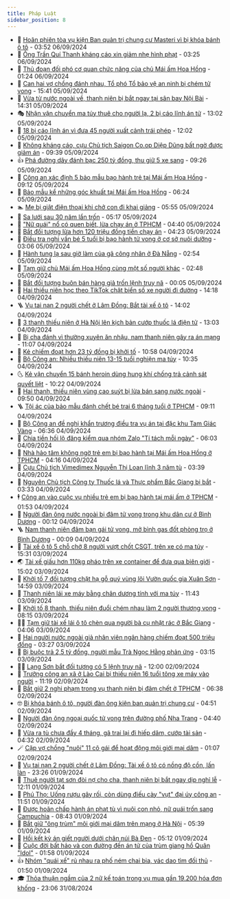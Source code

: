 ```yaml
---
title: Pháp Luật
sidebar_position: 8
---
```


<!-- dantri-phap-luat:START -->
- 🌊 [Hoãn phiên tòa vụ kiện Ban quản trị chung cư Masteri vì bị khóa bánh ô tô](https://dantri.com.vn/phap-luat/hoan-phien-toa-vu-kien-ban-quan-tri-chung-cu-masteri-vi-bi-khoa-banh-o-to-20240906095516037.htm) - 03:52 06/09/2024
- 🐲 [Ông Trần Quí Thanh kháng cáo xin giảm nhẹ hình phạt](https://dantri.com.vn/phap-luat/ong-tran-qui-thanh-khang-cao-xin-giam-nhe-hinh-phat-20240906093237001.htm) - 03:25 06/09/2024
- 🌁 [Thủ đoạn đối phó cơ quan chức năng của chủ Mái ấm Hoa Hồng](https://dantri.com.vn/phap-luat/thu-doan-doi-pho-co-quan-chuc-nang-cua-chu-mai-am-hoa-hong-20240905234229401.htm) - 01:24 06/09/2024
- 🎃 [Can hai vợ chồng đánh nhau, Tổ phó Tổ bảo vệ an ninh bị chém tử vong](https://dantri.com.vn/phap-luat/can-hai-vo-chong-danh-nhau-to-pho-to-bao-ve-an-ninh-bi-chem-tu-vong-20240905223157812.htm) - 15:41 05/09/2024
- 🦅 [Vừa từ nước ngoài về, thanh niên bị bắt ngay tại sân bay Nội Bài](https://dantri.com.vn/phap-luat/vua-tu-nuoc-ngoai-ve-thanh-nien-bi-bat-ngay-tai-san-bay-noi-bai-20240905210023837.htm) - 14:31 05/09/2024
- 🎭 [Nhận vận chuyển ma túy thuê cho người lạ, 2 bị cáo lĩnh án tử](https://dantri.com.vn/phap-luat/nhan-van-chuyen-ma-tuy-thue-cho-nguoi-la-2-bi-cao-linh-an-tu-20240905194206168.htm) - 13:02 05/09/2024
- 🤗 [18 bị cáo lĩnh án vì đưa 45 người xuất cảnh trái phép](https://dantri.com.vn/phap-luat/18-bi-cao-linh-an-vi-dua-45-nguoi-xuat-canh-trai-phep-20240905183928130.htm) - 12:02 05/09/2024
- 🚀 [Không kháng cáo, cựu Chủ tịch Saigon Co.op Diệp Dũng bất ngờ được giảm án](https://dantri.com.vn/phap-luat/khong-khang-cao-cuu-chu-tich-saigon-coop-diep-dung-bat-ngo-duoc-giam-an-20240905155224998.htm) - 09:39 05/09/2024
- 👍 [Phá đường dây đánh bạc 250 tỷ đồng, thu giữ 5 xe sang](https://dantri.com.vn/phap-luat/pha-duong-day-danh-bac-250-ty-dong-thu-giu-5-xe-sang-20240905160737664.htm) - 09:26 05/09/2024
- 🧐 [Công an xác định 5 bảo mẫu bạo hành trẻ tại Mái ấm Hoa Hồng](https://dantri.com.vn/phap-luat/cong-an-xac-dinh-5-bao-mau-bao-hanh-tre-tai-mai-am-hoa-hong-20240905160719600.htm) - 09:12 05/09/2024
- 🫶 [Bảo mẫu kể những góc khuất tại Mái ấm Hoa Hồng](https://dantri.com.vn/phap-luat/bao-mau-ke-nhung-goc-khuat-tai-mai-am-hoa-hong-20240905130146383.htm) - 06:24 05/09/2024
- 🏊 [Mẹ bị giật điện thoại khi chở con đi khai giảng](https://dantri.com.vn/phap-luat/me-bi-giat-dien-thoai-khi-cho-con-di-khai-giang-20240905124112139.htm) - 05:55 05/09/2024
- 🌋 [Sa lưới sau 30 năm lẩn trốn](https://dantri.com.vn/phap-luat/sa-luoi-sau-30-nam-lan-tron-20240905120218342.htm) - 05:17 05/09/2024
- 👹 [&quot;Nữ quái&quot; nổ có quen biết, lừa chạy án ở TPHCM](https://dantri.com.vn/phap-luat/nu-quai-no-co-quen-biet-lua-chay-an-o-tphcm-20240905111822842.htm) - 04:40 05/09/2024
- 🫣 [Bắt đối tượng lừa hơn 120 triệu đồng tiền chạy án](https://dantri.com.vn/phap-luat/bat-doi-tuong-lua-hon-120-trieu-dong-tien-chay-an-20240905110814167.htm) - 04:23 05/09/2024
- 🎃 [Điều tra nghi vấn bé 5 tuổi bị bạo hành tử vong ở cơ sở nuôi dưỡng](https://dantri.com.vn/xa-hoi/dieu-tra-nghi-van-be-5-tuoi-bi-bao-hanh-tu-vong-o-co-so-nuoi-duong-20240905094705062.htm) - 03:06 05/09/2024
- 🌝 [Hành tung lạ sau giờ làm của gã công nhân ở Đà Nẵng](https://dantri.com.vn/phap-luat/hanh-tung-la-sau-gio-lam-cua-ga-cong-nhan-o-da-nang-20240905093852261.htm) - 02:54 05/09/2024
- 🚀 [Tạm giữ chủ Mái ấm Hoa Hồng cùng một số người khác](https://dantri.com.vn/phap-luat/tam-giu-chu-mai-am-hoa-hong-cung-mot-so-nguoi-khac-20240905094423565.htm) - 02:48 05/09/2024
- 🥷 [Bắt đối tượng buôn bán hàng giả trốn lệnh truy nã](https://dantri.com.vn/phap-luat/bat-doi-tuong-buon-ban-hang-gia-tron-lenh-truy-na-20240904230750902.htm) - 00:05 05/09/2024
- 👺 [Hai thiếu niên học theo TikTok chặt biển số xe người đi đường](https://dantri.com.vn/phap-luat/hai-thieu-nien-hoc-theo-tiktok-chat-bien-so-xe-nguoi-di-duong-20240904200409366.htm) - 14:18 04/09/2024
- 🪜 [Vụ tai nạn 2 người chết ở Lâm Đồng: Bắt tài xế ô tô](https://dantri.com.vn/phap-luat/vu-tai-nan-2-nguoi-chet-o-lam-dong-bat-tai-xe-o-to-20240904201731060.htm) - 14:02 04/09/2024
- 🦄 [3 thanh thiếu niên ở Hà Nội lên kịch bản cướp thuốc lá điện tử](https://dantri.com.vn/phap-luat/3-thanh-thieu-nien-o-ha-noi-len-kich-ban-cuop-thuoc-la-dien-tu-20240904194550191.htm) - 13:03 04/09/2024
- 🦍 [Bị cha đánh vì thường xuyên ăn nhậu, nam thanh niên gây ra án mạng](https://dantri.com.vn/phap-luat/bi-cha-danh-vi-thuong-xuyen-an-nhau-nam-thanh-nien-gay-ra-an-mang-20240904163022319.htm) - 11:07 04/09/2024
- 🌁 [Kẻ chiếm đoạt hơn 23 tỷ đồng bị khởi tố](https://dantri.com.vn/phap-luat/ke-chiem-doat-hon-23-ty-dong-bi-khoi-to-20240904174628936.htm) - 10:58 04/09/2024
- 💯 [Bộ Công an: Nhiều thiếu niên 13-15 tuổi nghiện ma túy](https://dantri.com.vn/phap-luat/bo-cong-an-nhieu-thieu-nien-13-15-tuoi-nghien-ma-tuy-20240904172927221.htm) - 10:35 04/09/2024
- 🌜 [Kẻ vận chuyển 15 bánh heroin dùng hung khí chống trả cảnh sát quyết liệt](https://dantri.com.vn/phap-luat/ke-van-chuyen-15-banh-heroin-dung-hung-khi-chong-tra-canh-sat-quyet-liet-20240904161555230.htm) - 10:22 04/09/2024
- 👹 [Hai thanh, thiếu niên vùng cao suýt bị lừa bán sang nước ngoài](https://dantri.com.vn/phap-luat/hai-thanh-thieu-nien-vung-cao-suyt-bi-lua-ban-sang-nuoc-ngoai-20240904162547581.htm) - 09:50 04/09/2024
- 🪜 [Tội ác của bảo mẫu đánh chết bé trai 6 tháng tuổi ở TPHCM](https://dantri.com.vn/phap-luat/toi-ac-cua-bao-mau-danh-chet-be-trai-6-thang-tuoi-o-tphcm-20240904152929831.htm) - 09:11 04/09/2024
- 🦩 [Bộ Công an đề nghị khẩn trương điều tra vụ án tại đặc khu Tam Giác Vàng](https://dantri.com.vn/phap-luat/bo-cong-an-de-nghi-khan-truong-dieu-tra-vu-an-tai-dac-khu-tam-giac-vang-20240904133117476.htm) - 06:36 04/09/2024
- 💂 [Chia tiền hối lộ đăng kiểm qua nhóm Zalo &quot;Tí tách mỗi ngày&quot;](https://dantri.com.vn/phap-luat/chia-tien-hoi-lo-dang-kiem-qua-nhom-zalo-ti-tach-moi-ngay-20240904115216170.htm) - 06:03 04/09/2024
- 💃 [Nhà hảo tâm không ngờ trẻ em bị bạo hành tại Mái ấm Hoa Hồng ở TPHCM](https://dantri.com.vn/phap-luat/nha-hao-tam-khong-ngo-tre-em-bi-bao-hanh-tai-mai-am-hoa-hong-o-tphcm-20240904110110833.htm) - 04:16 04/09/2024
- 🧐 [Cựu Chủ tịch Vimedimex Nguyễn Thị Loan lĩnh 3 năm tù](https://dantri.com.vn/phap-luat/cuu-chu-tich-vimedimex-nguyen-thi-loan-linh-3-nam-tu-20240904103228347.htm) - 03:39 04/09/2024
- 🤗 [Nguyên Chủ tịch Công ty Thuốc lá và Thực phẩm Bắc Giang bị bắt](https://dantri.com.vn/phap-luat/nguyen-chu-tich-cong-ty-thuoc-la-va-thuc-pham-bac-giang-bi-bat-20240904102930253.htm) - 03:33 04/09/2024
- 🕴 [Công an vào cuộc vụ nhiều trẻ em bị bạo hành tại mái ấm ở TPHCM](https://dantri.com.vn/phap-luat/cong-an-vao-cuoc-vu-nhieu-tre-em-bi-bao-hanh-tai-mai-am-o-tphcm-20240904084519913.htm) - 01:53 04/09/2024
- 🐎 [Người đàn ông nước ngoài bị đâm tử vong trong khu dân cư ở Bình Dương](https://dantri.com.vn/phap-luat/nguoi-dan-ong-nuoc-ngoai-bi-dam-tu-vong-trong-khu-dan-cu-o-binh-duong-20240904005425652.htm) - 00:12 04/09/2024
- 🪜 [Nam thanh niên đâm bạn gái tử vong, mở bình gas đốt phòng trọ ở Bình Dương](https://dantri.com.vn/phap-luat/nam-thanh-nien-dam-ban-gai-tu-vong-mo-binh-gas-dot-phong-tro-o-binh-duong-20240904003250029.htm) - 00:09 04/09/2024
- 🤭 [Tài xế ô tô 5 chỗ chở 8 người vượt chốt CSGT, trên xe có ma túy](https://dantri.com.vn/phap-luat/tai-xe-o-to-5-cho-cho-8-nguoi-vuot-chot-csgt-tren-xe-co-ma-tuy-20240903221558379.htm) - 15:31 03/09/2024
- 🌏 [Tài xế giấu hơn 110kg pháo trên xe container để đưa qua biên giới](https://dantri.com.vn/phap-luat/tai-xe-giau-hon-110kg-phao-tren-xe-container-de-dua-qua-bien-gioi-20240903213918106.htm) - 15:02 03/09/2024
- 🎃 [Khởi tố 7 đối tượng chặt hạ gỗ quý vùng lõi Vườn quốc gia Xuân Sơn](https://dantri.com.vn/phap-luat/khoi-to-7-doi-tuong-chat-ha-go-quy-vung-loi-vuon-quoc-gia-xuan-son-20240903214214298.htm) - 14:59 03/09/2024
- 🗽 [Thanh niên lái xe máy bằng chân dương tính với ma túy](https://dantri.com.vn/phap-luat/thanh-nien-lai-xe-may-bang-chan-duong-tinh-voi-ma-tuy-20240903182609075.htm) - 11:43 03/09/2024
- 🌁 [Khởi tố 8 thanh, thiếu niên đuổi chém nhau làm 2 người thương vong](https://dantri.com.vn/phap-luat/khoi-to-8-thanh-thieu-nien-duoi-chem-nhau-lam-2-nguoi-thuong-vong-20240903150355091.htm) - 08:15 03/09/2024
- 🧑‍💻 [Tạm giữ tài xế lái ô tô chèn qua người bà cụ nhặt rác ở Bắc Giang](https://dantri.com.vn/phap-luat/tam-giu-tai-xe-lai-o-to-chen-qua-nguoi-ba-cu-nhat-rac-o-bac-giang-20240903105954830.htm) - 04:06 03/09/2024
- 🌮 [Hai người nước ngoài giả nhân viên ngân hàng chiếm đoạt 500 triệu đồng](https://dantri.com.vn/phap-luat/hai-nguoi-nuoc-ngoai-gia-nhan-vien-ngan-hang-chiem-doat-500-trieu-dong-20240903101606185.htm) - 03:27 03/09/2024
- 🤗 [Bị buộc trả 2,5 tỷ đồng, người mẫu Trà Ngọc Hằng phản ứng](https://dantri.com.vn/phap-luat/bi-buoc-tra-25-ty-dong-nguoi-mau-tra-ngoc-hang-phan-ung-20240903094406756.htm) - 03:15 03/09/2024
- 👨‍🏫 [Lạng Sơn bắt đối tượng có 5 lệnh truy nã](https://dantri.com.vn/phap-luat/lang-son-bat-doi-tuong-co-5-lenh-truy-na-20240902184106199.htm) - 12:00 02/09/2024
- 🎉 [Trưởng công an xã ở Lào Cai bị thiếu niên 16 tuổi tông xe máy vào người](https://dantri.com.vn/phap-luat/truong-cong-an-xa-o-lao-cai-bi-thieu-nien-16-tuoi-tong-xe-may-vao-nguoi-20240902180352631.htm) - 11:19 02/09/2024
- 🤗 [Bắt giữ 2 nghi phạm trong vụ thanh niên bị đâm chết ở TPHCM](https://dantri.com.vn/phap-luat/bat-giu-2-nghi-pham-trong-vu-thanh-nien-bi-dam-chet-o-tphcm-20240902120304473.htm) - 06:38 02/09/2024
- 🤓 [Bị khóa bánh ô tô, người đàn ông kiện ban quản trị chung cư](https://dantri.com.vn/phap-luat/bi-khoa-banh-o-to-nguoi-dan-ong-kien-ban-quan-tri-chung-cu-20240902111433116.htm) - 04:51 02/09/2024
- 👹 [Người đàn ông ngoại quốc tử vong trên đường phố Nha Trang](https://dantri.com.vn/phap-luat/nguoi-dan-ong-ngoai-quoc-tu-vong-tren-duong-pho-nha-trang-20240902112448965.htm) - 04:40 02/09/2024
- 🐘 [Vừa ra tù chưa đầy 4 tháng, gã trai lại đi hiếp dâm, cướp tài sản](https://dantri.com.vn/phap-luat/vua-ra-tu-chua-day-4-thang-ga-trai-lai-di-hiep-dam-cuop-tai-san-20240902112753137.htm) - 04:32 02/09/2024
- 🪄 [Cặp vợ chồng &quot;nuôi&quot; 11 cô gái để hoạt động môi giới mại dâm](https://dantri.com.vn/phap-luat/cap-vo-chong-nuoi-11-co-gai-de-hoat-dong-moi-gioi-mai-dam-20240902074641814.htm) - 01:07 02/09/2024
- 💄 [Vụ tai nạn 2 người chết ở Lâm Đồng: Tài xế ô tô có nồng độ cồn, lấn làn](https://dantri.com.vn/phap-luat/vu-tai-nan-2-nguoi-chet-o-lam-dong-tai-xe-o-to-co-nong-do-con-lan-lan-20240901220207089.htm) - 23:26 01/09/2024
- 🐎 [Thuê người tạt sơn đòi nợ cho cha, thanh niên bị bắt ngay dịp nghỉ lễ](https://dantri.com.vn/phap-luat/thue-nguoi-tat-son-doi-no-cho-cha-thanh-nien-bi-bat-ngay-dip-nghi-le-20240901182525813.htm) - 12:11 01/09/2024
- 💯 [Phú Thọ: Uống rượu gây rối, còn dùng điếu cày &quot;vụt&quot; đại úy công an](https://dantri.com.vn/phap-luat/phu-tho-uong-ruou-gay-roi-con-dung-dieu-cay-vut-dai-uy-cong-an-20240901183815880.htm) - 11:51 01/09/2024
- 💯 [Được hoãn chấp hành án phạt tù vì nuôi con nhỏ, nữ quái trốn sang Campuchia](https://dantri.com.vn/phap-luat/duoc-hoan-chap-hanh-an-phat-tu-vi-nuoi-con-nho-nu-quai-tron-sang-campuchia-20240901133548717.htm) - 08:43 01/09/2024
- 🌈 [Bắt giữ &quot;ông trùm&quot; môi giới mại dâm trên mạng ở Hà Nội](https://dantri.com.vn/phap-luat/bat-giu-ong-trum-moi-gioi-mai-dam-tren-mang-o-ha-noi-20240901123254555.htm) - 05:39 01/09/2024
- 🧠 [Hồi kết kỳ án giết người dưới chân núi Bà Đen](https://dantri.com.vn/phap-luat/hoi-ket-ky-an-giet-nguoi-duoi-chan-nui-ba-den-20240901105245841.htm) - 05:12 01/09/2024
- 🌈 [Cuộc đời bất hảo và con đường đến án tử của trùm giang hồ Quân &quot;Idol&quot;](https://dantri.com.vn/phap-luat/cuoc-doi-bat-hao-va-con-duong-den-an-tu-cua-trum-giang-ho-quan-idol-20240830161631614.htm) - 01:58 01/09/2024
- 👍 [Nhóm &quot;quái xế&quot; rủ nhau ra phố ném chai bia, vác dao tìm đối thủ](https://dantri.com.vn/phap-luat/nhom-quai-xe-ru-nhau-ra-pho-nem-chai-bia-vac-dao-tim-doi-thu-20240901084125369.htm) - 01:50 01/09/2024
- 🎓 [Thỏa thuận ngầm của 2 nữ kế toán trong vụ mua gần 19.200 hóa đơn khống](https://dantri.com.vn/phap-luat/thoa-thuan-ngam-cua-2-nu-ke-toan-trong-vu-mua-gan-19200-hoa-don-khong-20240901020651635.htm) - 23:06 31/08/2024<!-- dantri-phap-luat:END -->
